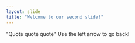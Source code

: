 ```yaml
---
layout: slide
title: "Welcome to our second slide!"
---
```

"Quote quote quote"
Use the left arrow to go back!
